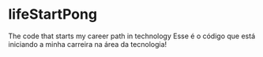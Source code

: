 # lifeStartPong
The code that starts my career path in technology
Esse é o código que está iniciando a minha carreira na área da tecnologia!
